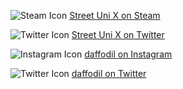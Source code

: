 ![Steam Icon](/images/platforms/steam.svg "Street Uni X on Steam") [Street Uni X on Steam](https://store.steampowered.com/app/2204900/STREET_UNI_X/)

![Twitter Icon](/images/platforms/twitter.svg "Street Uni X on Twitter") [Street Uni X on Twitter](https://x.com/StreetUniX)

![Instagram Icon](/images/platforms/instagram.svg "daffodil on Instagram") [daffodil on Instagram](https://www.instagram.com/dafffffodil/)

![Twitter Icon](/images/platforms/twitter.svg "daffodil on Twitter") [daffodil on Twitter](https://x.com/daffodildil)